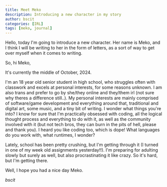 ```yaml
---
title: Meet Meko
description: Introducing a new character in my story
author: bscit
categories: [IRL]
tags: [meko, journal]
---
```


Hello, today I'm going to introduce a new character. Her name is Meko, and I think I will be writing to her in the form of letters, as a sort of way to get over myself when it comes to writing.

So, hi Meko,

It's currently the middle of October, 2024.

I'm an 18 year old senior student in high school, who struggles often with classwork and excels at personal interests, for some reasons unknown. I am also trans and prefer to go by she/they online and they/them irl (not sure why theres a difference still..). My personal interests are mainly comprised of software/game development and everything around that, traditional and digital art, some music, and a tiny bit of writing. I wonder what things you're into? I know for sure that I'm practically obsessed with coding, all the logical thought process and everything to do with it, as well as the community involved with it (but not tech bros, they can burn in the pits of hell, please and thank you). I heard you like coding too, which is dope! What languages do you work with, what runtimes, I wonder?

Lately, school has been pretty crushing, but I'm getting through it (I turned in one of my week old assignments yesterday!!). I'm preparing for adulting slowly but surely as well, but also procrastinating it like crazy. So it's hard, but I'm getting there.

Well, I hope you had a nice day Meko.

<cite>bscit</cite>
